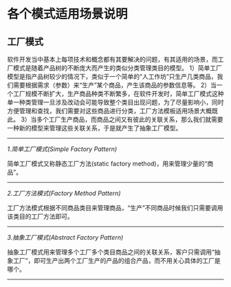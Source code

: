 各个模式适用场景说明
===
工厂模式
-----
软件开发当中基本上每项技术和概念都有其要解决的问题，有其适用的场景，而工厂模式是随着产品树的不断庞大而产生的类似分类管理类目的模型。
1）简单工厂模型是指产品树较少的情况下，类似于一个简单的“人工作坊”只生产几类商品，我们需要根据需求（参数）来“生产”某个商品，产生该商品的参数信息等。
2）当一个工厂规模不断扩大，生产商品种类不断繁多，在软件开发时，简单工厂模式这种单一种类管理一旦涉及改动会可能导致整个类目出现问题，为了尽量影响小，同时方便管理和查找，我们需要对这些商品进行分类，工厂方法模板适用场景大概既此。
3）当多个工厂生产商品，而商品之间又有彼此的关联关系，那么我们就需要一种新的模型来管理这些关联关系，于是就产生了抽象工厂模型。
***
*1.简单工厂模式(Simple Factory Pattern)*

简单工厂模式又称静态工厂方法(static factory method)，用来管理少量的“商品”。
***

*2.工厂方法模式(Factory Method Pattern)*


工厂方法模式根据不同商品类目来管理商品，“生产”不同商品时候我们只需要调用该类目的工厂方法即可。
***

*3.抽象工厂模式(Abstract Factory Pattern)*

抽象工厂模式用来管理多个工厂多个类目商品之间的关联关系，客户只需调用“抽象工厂”，即可生产出两个工厂生产的产品的组合产品，而不用关心具体的工厂是哪个。
***